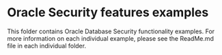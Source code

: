 # Oracle Security features examples
This folder contains Oracle Database Security functionality examples. For more information on each individual example, please see the ReadMe.md file in each individual folder.
